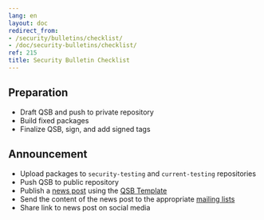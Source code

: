 ```yaml
---
lang: en
layout: doc
redirect_from:
- /security/bulletins/checklist/
- /doc/security-bulletins/checklist/
ref: 215
title: Security Bulletin Checklist
---
```



## Preparation

* Draft QSB and push to private repository
* Build fixed packages
* Finalize QSB, sign, and add signed tags

## Announcement

* Upload packages to `security-testing` and `current-testing` repositories
* Push QSB to public repository
* Publish a [news post](/news/) using the [QSB Template](/security/bulletins/template/)
* Send the content of the news post to the appropriate [mailing lists](/support/)
* Share link to news post on social media
